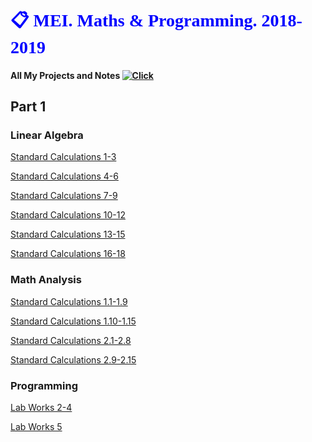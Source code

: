 <DIV CLASS="foo">
<style>
@import url('https://fonts.googleapis.com/css?family=Ewert|Roboto&effect=3d|ice|');
</style>    
<h1 style="color:blue; font-family:Ewert;"> &#x1F4CB; MEI. Maths & Programming. 2018-2019</h1>    
</DIV>

#### All My Projects and Notes [![Click](https://olgabelitskaya.github.io/badge_awesome.svg)](https://olgabelitskaya.github.io/README.html)

## Part 1

### Linear Algebra

[Standard Calculations 1-3](https://olgabelitskaya.github.io/linearalgebra_practice101102103.html)

[Standard Calculations 4-6](https://olgabelitskaya.github.io/linearalgebra_practice104105106.html)

[Standard Calculations 7-9](https://olgabelitskaya.github.io/linearalgebra_practice107108109.html)

[Standard Calculations 10-12](https://olgabelitskaya.github.io/linearalgebra_practice110111112.html)

[Standard Calculations 13-15](https://olgabelitskaya.github.io/linearalgebra_practice113114115.html)

[Standard Calculations 16-18](https://olgabelitskaya.github.io/linearalgebra_practice116117118.html)

### Math Analysis

[Standard Calculations 1.1-1.9](https://olgabelitskaya.github.io/mathanalysis_standardcalc101-109.html)

[Standard Calculations 1.10-1.15](https://olgabelitskaya.github.io/mathanalysis_standardcalc110-115.html)

[Standard Calculations 2.1-2.8](https://olgabelitskaya.github.io/mathanalysis_standardcalc201-208.html)

[Standard Calculations 2.9-2.15](https://olgabelitskaya.github.io/mathanalysis_standardcalc209-215.html)

### Programming

[Lab Works 2-4](https://olgabelitskaya.github.io/program_lab234.html)

[Lab Works 5](https://olgabelitskaya.github.io/program_lab5.html)